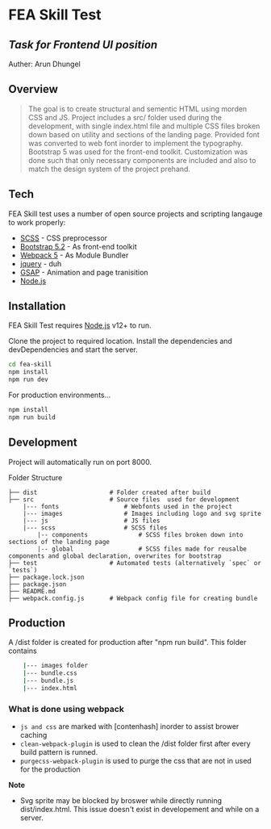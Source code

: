 # FEA Skill Test
## _Task for Frontend UI position_

Auther: Arun Dhungel

## Overview

> The goal is to create structural and sementic HTML using morden CSS and JS.
> Project includes a src/ folder used during the development, with single index.html file and multiple CSS files broken down based on utility and sections of the landing page.
> Provided font was converted to web font inorder to implement the typography.
> Bootstrap 5 was used for the front-end toolkit. Customization was done such that only necessary components are included and also to match the design system of the project prehand.

## Tech

FEA Skill test uses a number of open source projects and scripting langauge to work properly:

- [SCSS] - CSS preprocessor
- [Bootstrap 5.2] - As front-end toolkit
- [Webpack 5] - As Module Bundler
- [jquery] - duh
- [GSAP] - Animation and page tranisition
- [Node.js]

## Installation

FEA Skill Test requires [Node.js](https://nodejs.org/) v12+ to run.

Clone the project to required location.
Install the dependencies and devDependencies and start the server.

```sh
cd fea-skill
npm install
npm run dev
```

For production environments...

```sh
npm install
npm run build
```

## Development

Project will automatically run on port 8000.

Folder Structure

    ├── dist                    # Folder created after build
    ├── src                     # Source files  used for development
        |--- fonts                  # Webfonts used in the project
        |--- images                 # Images including logo and svg sprite
        |--- js                     # JS files
        |--- scss                   # SCSS files
            |-- components              # SCSS files broken down into sections of the landing page
            |-- global                  # SCSS files made for reusalbe components and global declaration, overwrites for bootstrap
    ├── test                    # Automated tests (alternatively `spec` or `tests`)
    ├── package.lock.json       
    ├── package.json
    ├── README.md
    ├── webpack.config.js       # Webpack config file for creating bundle

## Production
A /dist folder is created for production after "npm run build".
This folder contains
```sh
    |--- images folder
    |--- bundle.css
    |--- bundle.js
    |--- index.html
```

### What is done using webpack

- `js and css` are marked with [contenhash] inorder to assist brower caching
- `clean-webpack-plugin` is used to clean the /dist folder first after every build pattern is runned.
- `purgecss-webpack-plugin` is used to purge the css that are not in used for the production
 
**Note**

- Svg sprite may be blocked by broswer while directly running dist/index.html. This issue doesn't exist in developement and while on a server.


[//]: # 
   [SCSS]: <https://sass-lang.com/>
   [Webpack 5]: <https://webpack.js.org/>
   [GSAP]: <https://greensock.com/gsap/>
   [node.js]: <http://nodejs.org>
   [Bootstrap 5.2]: <https://getbootstrap.com/>
   [jQuery]: <http://jquery.com>
